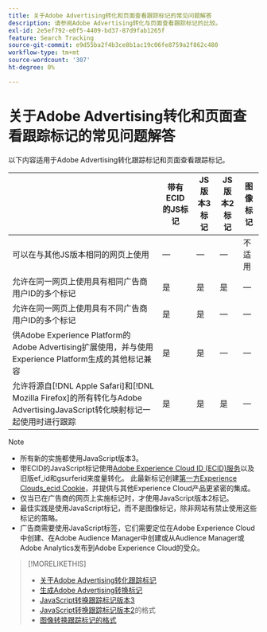 ```yaml
---
title: 关于Adobe Advertising转化和页面查看跟踪标记的常见问题解答
description: 请参阅Adobe Advertising转化与页面查看跟踪标记的比较。
exl-id: 2e5ef792-e0f5-4409-bd37-87d9fab1265f
feature: Search Tracking
source-git-commit: e9d55ba2f4b3ce8b1ac19c06fe8759a2f862c480
workflow-type: tm+mt
source-wordcount: '307'
ht-degree: 0%

---
```


# 关于Adobe Advertising转化和页面查看跟踪标记的常见问题解答

以下内容适用于Adobe Advertising转化跟踪标记和页面查看跟踪标记。

| | 带有ECID的JS标记 | JS版本3标记 | JS版本2标记 | 图像标记 |
| ---- | ---- | ---- | ---- | ---- |
| 可以在与其他JS版本相同的网页上使用 | — | — | — | 不适用 |
| 允许在同一网页上使用具有相同广告商用户ID的多个标记 | 是 | 是 | 是 | — |
| 允许在同一网页上使用具有不同广告商用户ID的多个标记 | 是 | 是 | — | — |
| 供Adobe Experience Platform的Adobe Advertising扩展使用，并与使用Experience Platform生成的其他标记兼容 | 是 | 是 | — | — |
| 允许将源自[!DNL Apple Safari]和[!DNL Mozilla Firefox]的所有转化与Adobe AdvertisingJavaScript转化映射标记一起使用时进行跟踪 | 是 | 是 | 是 | — |

<!-- add link to page on conversion mapping tag above? -->

>[!NOTE]
>
>* 所有新的实施都使用JavaScript版本3。
>* 带ECID的JavaScript标记使用[Adobe Experience Cloud ID (ECID)服务](https://experienceleague.adobe.com/docs/id-service/using/intro/overview.html)以及旧版ef_id和gsurferid来度量转化。 此最新标记创建[第一方Experience Clouds_ecid Cookie](https://experienceleague.adobe.com/docs/core-services/interface/administration/ec-cookies/cookies-first-party.html)，并提供与其他Experience Cloud产品更紧密的集成。
>* 仅当已在广告商的网页上实施标记时，才使用JavaScript版本2标记。
>* 最佳实践是使用JavaScript标记，而不是图像标记，除非网站有禁止使用这些标记的策略。
>* 广告商需要使用JavaScript标签，它们需要定位在Adobe Experience Cloud中创建、在Adobe Audience Manager中创建或从Audience Manager或Adobe Analytics发布到Adobe Experience Cloud的受众。

>[!MORELIKETHIS]
>
>* [关于Adobe Advertising转化跟踪标记](/help/search-social-commerce/tracking/conversion-tracking-advertising.md)
>* [生成Adobe Advertising转换标记](/help/search-social-commerce/tools/conversion-tag-generate.md)
>* [JavaScript转换跟踪标记版本3](/help/search-social-commerce/tracking/format-conversion-tag-jsv3.md)
>* [JavaScript转换跟踪标记版本2](/help/search-social-commerce/tracking/format-conversion-tag-jsv2.md)的格式
>* [图像转换跟踪标记的格式](/help/search-social-commerce/tracking/format-conversion-tag-image.md)

<!-- add if I keep the file:  
>* The Adobe Advertising JavaScript conversion mapping tag
-->
